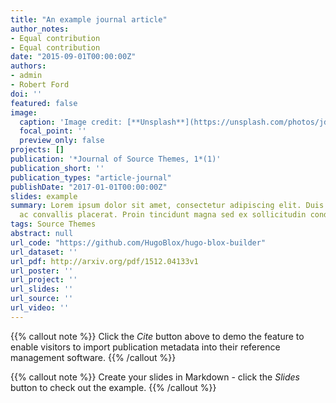 ```yaml
---
title: "An example journal article"
author_notes:
- Equal contribution
- Equal contribution
date: "2015-09-01T00:00:00Z"
authors:
- admin
- Robert Ford
doi: ''
featured: false
image:
  caption: 'Image credit: [**Unsplash**](https://unsplash.com/photos/jdD8gXaTZsc)'
  focal_point: ''
  preview_only: false
projects: []
publication: '*Journal of Source Themes, 1*(1)'
publication_short: ''
publication_types: "article-journal"
publishDate: "2017-01-01T00:00:00Z"
slides: example
summary: Lorem ipsum dolor sit amet, consectetur adipiscing elit. Duis posuere tellus
  ac convallis placerat. Proin tincidunt magna sed ex sollicitudin condimentum.
tags: Source Themes
abstract: null
url_code: "https://github.com/HugoBlox/hugo-blox-builder"
url_dataset: ''
url_pdf: http://arxiv.org/pdf/1512.04133v1
url_poster: ''
url_project: ''
url_slides: ''
url_source: ''
url_video: ''
---
```


{{% callout note %}}
Click the *Cite* button above to demo the feature to enable visitors to import publication metadata into their reference management software.
{{% /callout %}}

{{% callout note %}}
Create your slides in Markdown - click the *Slides* button to check out the example.
{{% /callout %}}

